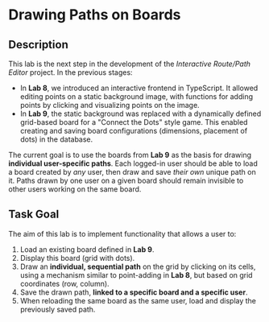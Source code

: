 # Drawing Paths on Boards

## Description

This lab is the next step in the development of the *Interactive Route/Path Editor* project. In the previous stages:

* In **Lab 8**, we introduced an interactive frontend in TypeScript. It allowed editing points on a static background image, with functions for adding points by clicking and visualizing points on the image.  
* In **Lab 9**, the static background was replaced with a dynamically defined grid-based board for a "Connect the Dots" style game. This enabled creating and saving board configurations (dimensions, placement of dots) in the database.  

The current goal is to use the boards from **Lab 9** as the basis for drawing **individual user-specific paths**. Each logged-in user should be able to load a board created by *any* user, then draw and save *their own* unique path on it. Paths drawn by one user on a given board should remain invisible to other users working on the same board.  

## Task Goal

The aim of this lab is to implement functionality that allows a user to:

1. Load an existing board defined in **Lab 9**.  
2. Display this board (grid with dots).  
3. Draw an **individual, sequential path** on the grid by clicking on its cells, using a mechanism similar to point-adding in **Lab 8**, but based on grid coordinates (row, column).  
4. Save the drawn path, **linked to a specific board and a specific user**.  
5. When reloading the same board as the same user, load and display the previously saved path.  
